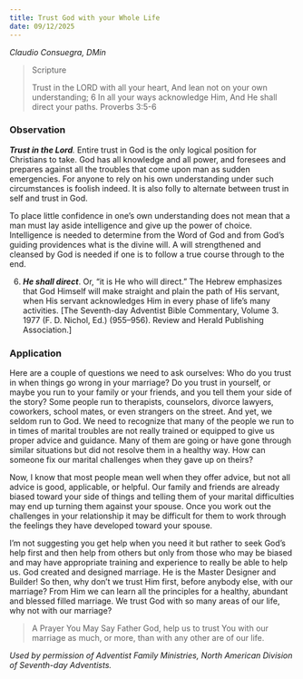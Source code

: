 ```yaml
---
title: Trust God with your Whole Life
date: 09/12/2025
---
```


_Claudio Consuegra, DMin_

> <p>Scripture</p>
> Trust in the LORD with all your heart, And lean not on your own understanding; 6 In all your ways acknowledge Him, And He shall direct your paths. Proverbs 3:5-6

### Observation

**_Trust in the Lord_**_._ Entire trust in God is the only logical position for Christians to take. God has all knowledge and all power, and foresees and prepares against all the troubles that come upon man as sudden emergencies. For anyone to rely on his own understanding under such circumstances is foolish indeed. It is also folly to alternate between trust in self and trust in God.

To place little confidence in one’s own understanding does not mean that a man must lay aside intelligence and give up the power of choice. Intelligence is needed to determine from the Word of God and from God’s guiding providences what is the divine will. A will strengthened and cleansed by God is needed if one is to follow a true course through to the end.

6. _**He shall direct**_. Or, “it is He who will direct.” The Hebrew emphasizes that God Himself will make straight and plain the path of His servant, when His servant acknowledges Him in every phase of life’s many activities. [The Seventh-day Adventist Bible Commentary, Volume 3. 1977 (F. D. Nichol, Ed.) (955–956). Review and Herald Publishing Association.]

### Application

Here are a couple of questions we need to ask ourselves: Who do you trust in when things go wrong in your marriage? Do you trust in yourself, or maybe you run to your family or your friends, and you tell them your side of the story? Some people run to therapists, counselors, divorce lawyers, coworkers, school mates, or even strangers on the street. And yet, we seldom run to God. We need to recognize that many of the people we run to in times of marital troubles are not really trained or equipped to give us proper advice and guidance. Many of them are going or have gone through similar situations but did not resolve them in a healthy way. How can someone fix our marital challenges when they gave up on theirs?

Now, I know that most people mean well when they offer advice, but not all advice is good, applicable, or helpful. Our family and friends are already biased toward your side of things and telling them of your marital difficulties may end up turning them against your spouse. Once you work out the challenges in your relationship it may be difficult for them to work through the feelings they have developed toward your spouse.

I’m not suggesting you get help when you need it but rather to seek God’s help first and then help from others but only from those who may be biased and may have appropriate training and experience to really be able to help us. God created and designed marriage. He is the Master Designer and Builder! So then, why don’t we trust Him first, before anybody else, with our marriage? From Him we can learn all the principles for a healthy, abundant and blessed filled marriage. We trust God with so many areas of our life, why not with our marriage?

> <callout>A Prayer You May Say</callout>
> Father God, help us to trust You with our marriage as much, or more, than with any other are of our life.

_Used by permission of Adventist Family Ministries, North American Division of Seventh-day Adventists._